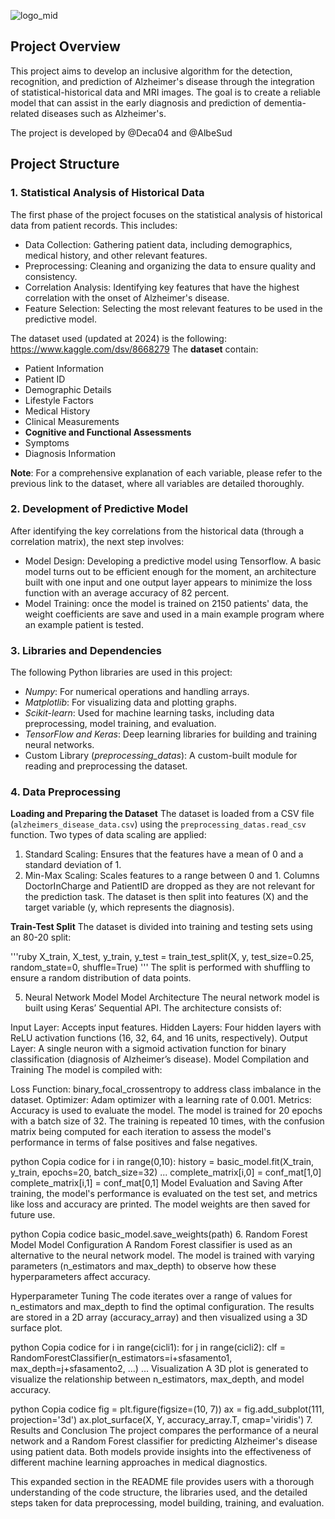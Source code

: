![logo_mid](https://github.com/user-attachments/assets/6a0469e0-80c8-44fc-863f-7939b9eab653)


## Project Overview
This project aims to develop an inclusive algorithm for the detection, recognition, and prediction of Alzheimer's disease through the integration of statistical-historical data and MRI images. The goal is to create a reliable model that can assist in the early diagnosis and prediction of dementia-related diseases such as Alzheimer's.

The project is developed by @Deca04 and @AlbeSud

## Project Structure
   ### 1. Statistical Analysis of Historical Data
   The first phase of the project focuses on the statistical analysis of historical data from patient records. This includes:

   * Data Collection: Gathering patient data, including demographics, medical history, and other relevant features.
   * Preprocessing: Cleaning and organizing the data to ensure quality and consistency.
   * Correlation Analysis: Identifying key features that have the highest correlation with the onset of Alzheimer's disease.
   * Feature Selection: Selecting the most relevant features to be used in the predictive model.

   The dataset used (updated at 2024) is the following: https://www.kaggle.com/dsv/8668279
   The **dataset** contain: 
   * Patient Information
   * Patient ID
   * Demographic Details
   * Lifestyle Factors
   * Medical History
   * Clinical Measurements
   * **Cognitive and Functional Assessments**
   * Symptoms
   * Diagnosis Information

   **Note**: For a comprehensive explanation of each variable, please refer to the previous link to the dataset, where all variables are detailed thoroughly.
   
   ### 2. Development of Predictive Model
   After identifying the key correlations from the historical data (through a correlation matrix), the next step involves:

   * Model Design: Developing a predictive model using Tensorflow.
     A basic model turns out to be efficient enough for the moment, an architecture built with one input and one output layer appears to minimize the loss function with an average accuracy of 82 percent.
   * Model Training: once the model is trained on 2150 patients' data, the weight coefficients are save and used in a main example program where an example patient is tested.

   ### 3. Libraries and Dependencies
   The following Python libraries are used in this project:

   * *Numpy*: For numerical operations and handling arrays.
   * *Matplotlib*: For visualizing data and plotting graphs.
   * *Scikit-learn*: Used for machine learning tasks, including data preprocessing, model training, and evaluation.
   * *TensorFlow and Keras*: Deep learning libraries for building and training neural networks.
   * Custom Library (*preprocessing_datas*): A custom-built module for reading and preprocessing the dataset.

   ### 4. Data Preprocessing
   **Loading and Preparing the Dataset**
   The dataset is loaded from a CSV file (`alzheimers_disease_data.csv`) using the `preprocessing_datas.read_csv` function. Two types of data scaling are applied:

   1. Standard Scaling: Ensures that the features have a mean of 0 and a standard deviation of 1.
   2. Min-Max Scaling: Scales features to a range between 0 and 1.
   Columns DoctorInCharge and PatientID are dropped as they are not relevant for the prediction task. The dataset is then split into features (X) and the target variable (y, which represents the diagnosis).

   **Train-Test Split**
   The dataset is divided into training and testing sets using an 80-20 split:

   '''ruby
   X_train, X_test, y_train, y_test = train_test_split(X, y, test_size=0.25, random_state=0, shuffle=True)
   '''
   The split is performed with shuffling to ensure a random distribution of data points.

5. Neural Network Model
Model Architecture
The neural network model is built using Keras’ Sequential API. The architecture consists of:

Input Layer: Accepts input features.
Hidden Layers: Four hidden layers with ReLU activation functions (16, 32, 64, and 16 units, respectively).
Output Layer: A single neuron with a sigmoid activation function for binary classification (diagnosis of Alzheimer’s disease).
Model Compilation and Training
The model is compiled with:

Loss Function: binary_focal_crossentropy to address class imbalance in the dataset.
Optimizer: Adam optimizer with a learning rate of 0.001.
Metrics: Accuracy is used to evaluate the model.
The model is trained for 20 epochs with a batch size of 32. The training is repeated 10 times, with the confusion matrix being computed for each iteration to assess the model's performance in terms of false positives and false negatives.

python
Copia codice
for i in range(0,10):
    history = basic_model.fit(X_train, y_train, epochs=20, batch_size=32)
    ...
    complete_matrix[i,0] = conf_mat[1,0]
    complete_matrix[i,1] = conf_mat[0,1]
Model Evaluation and Saving
After training, the model's performance is evaluated on the test set, and metrics like loss and accuracy are printed. The model weights are then saved for future use.

python
Copia codice
basic_model.save_weights(path)
6. Random Forest Model
Model Configuration
A Random Forest classifier is used as an alternative to the neural network model. The model is trained with varying parameters (n_estimators and max_depth) to observe how these hyperparameters affect accuracy.

Hyperparameter Tuning
The code iterates over a range of values for n_estimators and max_depth to find the optimal configuration. The results are stored in a 2D array (accuracy_array) and then visualized using a 3D surface plot.

python
Copia codice
for i in range(cicli1):
    for j in range(cicli2):
        clf = RandomForestClassifier(n_estimators=i+sfasamento1, max_depth=j+sfasamento2, ...)
        ...
Visualization
A 3D plot is generated to visualize the relationship between n_estimators, max_depth, and model accuracy.

python
Copia codice
fig = plt.figure(figsize=(10, 7))
ax = fig.add_subplot(111, projection='3d')
ax.plot_surface(X, Y, accuracy_array.T, cmap='viridis')
7. Results and Conclusion
The project compares the performance of a neural network and a Random Forest classifier for predicting Alzheimer's disease using patient data. Both models provide insights into the effectiveness of different machine learning approaches in medical diagnostics.

This expanded section in the README file provides users with a thorough understanding of the code structure, the libraries used, and the detailed steps taken for data preprocessing, model building, training, and evaluation.
